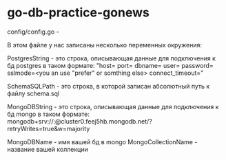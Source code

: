 # go-db-practice-gonews



config/config.go - 

В этом файле у нас записаны несколько переменных окружения:

PostgresString - это строка, описывающая данные для подключения к бд postgres в таком формате:
"host=<Host name> port=<Port number> dbname=<Database name> user=<Username> password=<Password> sslmode=<you an use "prefer" or somthing else> connect_timeout=<in seconds>"

SchemaSQLPath - это строка, в которой записан абсолютный путь к файлу schema.sql

MongoDBString - это строка, описывающая данные для подключения к бд mongo в таком формате:
mongodb+srv://<nickname>:<password>@cluster0.feej5hb.mongodb.net/?retryWrites=true&w=majority

MongoDBName - имя вашей бд в mongo
MongoCollectionName - название вашей коллекции 